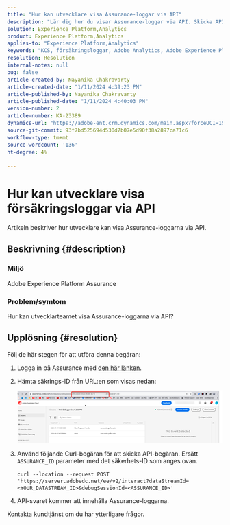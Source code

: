 ```yaml
---
title: "Hur kan utvecklare visa Assurance-loggar via API"
description: "Lär dig hur du visar Assurance-loggar via API. Skicka API-begäran och ersätt Assurance-ID enligt beskrivningen."
solution: Experience Platform,Analytics
product: Experience Platform,Analytics
applies-to: "Experience Platform,Analytics"
keywords: "KCS, försäkringsloggar, Adobe Analytics, Adobe Experience Platform"
resolution: Resolution
internal-notes: null
bug: false
article-created-by: Nayanika Chakravarty
article-created-date: "1/11/2024 4:39:23 PM"
article-published-by: Nayanika Chakravarty
article-published-date: "1/11/2024 4:40:03 PM"
version-number: 2
article-number: KA-23389
dynamics-url: "https://adobe-ent.crm.dynamics.com/main.aspx?forceUCI=1&pagetype=entityrecord&etn=knowledgearticle&id=32cb49f3-9fb0-ee11-a569-6045bd006e5a"
source-git-commit: 93f7bd525694d530d7b07e5d90f38a2897ca71c6
workflow-type: tm+mt
source-wordcount: '136'
ht-degree: 4%

---
```


# Hur kan utvecklare visa försäkringsloggar via API


Artikeln beskriver hur utvecklare kan visa Assurance-loggarna via API.

## Beskrivning {#description}


### Miljö

Adobe Experience Platform Assurance

### Problem/symtom

Hur kan utvecklarteamet visa Assurance-loggarna via API?


## Upplösning {#resolution}


Följ de här stegen för att utföra denna begäran:

1. Logga in på Assurance med [den här länken](https://experience.adobe.com/assurance).
2. Hämta säkrings-ID från URL:en som visas nedan:

   ![](assets/41e62e4b-3ba0-ee11-be37-6045bd006239.png)
3. Använd följande Curl-begäran för att skicka API-begäran. Ersätt `ASSURANCE_ID` parameter med det säkerhets-ID som anges ovan.<br>


   ```
   curl --location --request POST 'https://server.adobedc.net/ee/v2/interact?dataStreamId= <YOUR_DATASTREAM_ID>&debugSessionId=<ASSURANCE_ID>'
   ```


4. API-svaret kommer att innehålla Assurance-loggarna.


Kontakta kundtjänst om du har ytterligare frågor.
